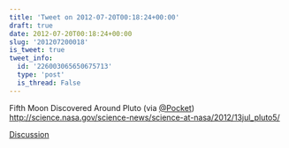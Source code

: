 ```yaml
---
title: 'Tweet on 2012-07-20T00:18:24+00:00'
draft: true
date: 2012-07-20T00:18:24+00:00
slug: '201207200018'
is_tweet: true
tweet_info:
  id: '226003065650675713'
  type: 'post'
  is_thread: False
---
```




Fifth Moon Discovered Around Pluto (via [@Pocket](https://x.com/Pocket)) <http://science.nasa.gov/science-news/science-at-nasa/2012/13jul_pluto5/>

[Discussion](https://x.com/sytelus/status/226003065650675713)
